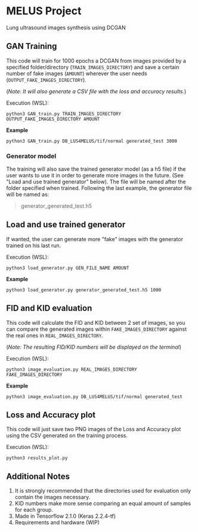 # MELUS Project
Lung ultrasound images synthesis using DCGAN

## GAN Training

This code will train for 1000 epochs a DCGAN from images provided by a specified folder/directory (`TRAIN_IMAGES_DIRECTORY`) and save a certain number of fake images (`AMOUNT`) wherever the user needs (`OUTPUT_FAKE_IMAGES_DIRECTORY`).

(*Note: It will also generate a CSV file with the loss and accuracy results.*)

Execution (WSL): 

```
python3 GAN_train.py TRAIN_IMAGES_DIRECTORY OUTPUT_FAKE_IMAGES_DIRECTORY AMOUNT
```


**Example**

```
python3 GAN_train.py DB_LUS4MELUS/tif/normal generated_test 3000
```


### Generator model

The training will also save the trained generator model (as a h5 file) if the user wants to use it in order to generate more images in the future. (See "Load and use trained generator" below). The file will be named after the folder specified when trained. Following the last example, the generator file will be named as:

> generator_generated_test.h5


## Load and use trained generator

If wanted, the user can generate more "fake" images with the generator trained on his last run.

Execution (WSL): 

```
python3 load_generator.py GEN_FILE_NAME AMOUNT
```


**Example**

```
python3 load_generator.py generator_generated_test.h5 1000
```

## FID and KID evaluation

This code will calculate the FID and KID between 2 set of images, so you can compare the generated images within `FAKE_IMAGES_DIRECTORY` against the real ones in `REAL_IMAGES_DIRECTORY`.

(*Note: The resulting FID/KID numbers will be displayed on the terminal*)

Execution (WSL): 
```
python3 image_evaluation.py REAL_IMAGES_DIRECTORY FAKE_IMAGES_DIRECTORY
```

**Example**

```
python3 image_evaluation.py DB_LUS4MELUS/tif/normal generated_test
```

## Loss and Accuracy plot

This code will just save two PNG images of the Loss and Accuracy plot using the CSV generated on the training process.

Execution (WSL): 
```
python3 results_plot.py
```

## Additional Notes

1. It is strongly recommended that the directories used for evaluation only contain the images necessary.
2. KID numbers make more sense comparing an equal amount of samples for each group. 
3. Made in Tensorflow 2.1.0 (Keras 2.2.4-tf)
4. Requirements and hardware (WIP)
